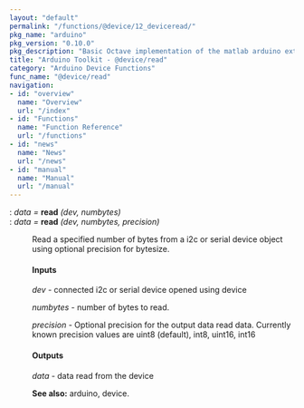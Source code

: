 ```yaml
---
layout: "default"
permalink: "/functions/@device/12_deviceread/"
pkg_name: "arduino"
pkg_version: "0.10.0"
pkg_description: "Basic Octave implementation of the matlab arduino extension,  allowing communication to a programmed arduino board to control its  hardware."
title: "Arduino Toolkit - @device/read"
category: "Arduino Device Functions"
func_name: "@device/read"
navigation:
- id: "overview"
  name: "Overview"
  url: "/index"
- id: "Functions"
  name: "Function Reference"
  url: "/functions"
- id: "news"
  name: "News"
  url: "/news"
- id: "manual"
  name: "Manual"
  url: "/manual"
---
```

<dl class="def">
<dt id="index-read"><span class="category">: </span><span><em><var>data</var> =</em> <strong>read</strong> <em>(<var>dev</var>, <var>numbytes</var>)</em><a href='#index-read' class='copiable-anchor'></a></span></dt>
<dt id="index-read-1"><span class="category">: </span><span><em><var>data</var> =</em> <strong>read</strong> <em>(<var>dev</var>, <var>numbytes</var>, <var>precision</var>)</em><a href='#index-read-1' class='copiable-anchor'></a></span></dt>
<dd><p>Read a specified number of bytes from a i2c or serial device object
 using optional precision for bytesize.
</p>
<span id="Inputs"></span><h4 class="subsubheading">Inputs</h4>
<p><var>dev</var> - connected i2c or serial device opened using device
</p>
<p><var>numbytes</var> - number of bytes to read.
</p>
<p><var>precision</var> - Optional precision for the output data read data.
 Currently known precision values are uint8 (default), int8, uint16, int16
</p>
<span id="Outputs"></span><h4 class="subsubheading">Outputs</h4>
<p><var>data</var> - data read from the device
</p>

<p><strong>See also:</strong> arduino, device.
 </p></dd></dl>